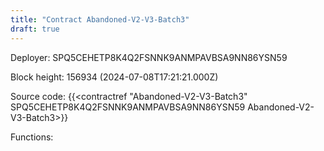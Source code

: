 ```yaml
---
title: "Contract Abandoned-V2-V3-Batch3"
draft: true
---
```

Deployer: SPQ5CEHETP8K4Q2FSNNK9ANMPAVBSA9NN86YSN59


 



Block height: 156934 (2024-07-08T17:21:21.000Z)

Source code: {{<contractref "Abandoned-V2-V3-Batch3" SPQ5CEHETP8K4Q2FSNNK9ANMPAVBSA9NN86YSN59 Abandoned-V2-V3-Batch3>}}

Functions:


